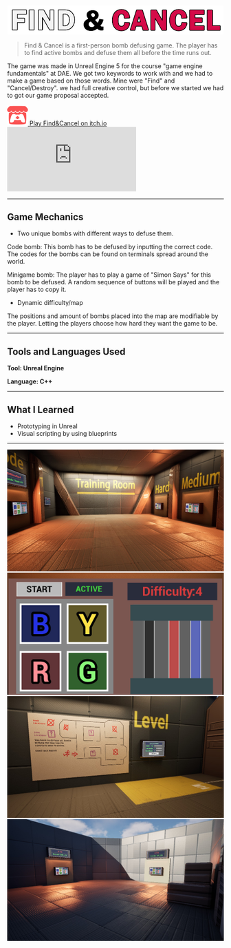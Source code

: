 ![FindAndCancel Title](../assets/images/findAndCancel/FindAndCancelTitleLogo.png)

> Find & Cancel is a first-person bomb defusing game. The player has to find active bombs and defuse them all before the time runs out.

The game was made in Unreal Engine 5 for the course "game engine fundamentals" at DAE.
We got two keywords to work with and we had to make a game based on those words. Mine were "Find" and "Cancel/Destroy".
we had full creative control, but before we started we had to got our game proposal accepted.


<!-- Itch.io link --> 
<a href="https://kennobobo.itch.io/find-cancel" target="_blank" rel="noopener noreferrer" class="icon-link">
    <img src="../assets/images/icons/ItchioLogo.png" alt="itch.io icon">
    <span>Play Find&Cancel on itch.io</span>
</a>

<!-- Embedded Video -->
<div class="video-wrapper">
  <iframe
  src="https://www.youtube-nocookie.com/embed/mI9YJYAaI5M"
  title="Find&Cancel Video" frameborder="0" allow="accelerometer;
  autoplay;
  clipboard-write;
  encrypted-media;
  gyroscope;
  picture-in-picture"
  allowfullscreen></iframe>
</div>

---

## Game Mechanics

- Two unique bombs with different ways to defuse them.

Code bomb: This bomb has to be defused by inputting the correct code. The codes for the bombs can be found on terminals spread around the world.

Minigame bomb: The player has to play a game of "Simon Says" for this bomb to be defused. A random sequence of buttons will be played and the player has to copy it.

- Dynamic difficulty/map

The positions and amount of bombs placed into the map are modifiable by the player. Letting the players choose how hard they want the game to be.

---

## Tools and Languages Used

**Tool: Unreal Engine**

**Language: C++**

---
## What I Learned

- Prototyping in Unreal
- Visual scripting by using blueprints

---

![FindAndCancel Training Room](../assets/images/findAndCancel/Gameplay01.jpg)
![FindAndCancel Bomb](../assets/images/findAndCancel/Gameplay02.jpg)
![FindAndCancel LevelMap](../assets/images/findAndCancel/Gameplay03.jpg)
![FindAndCancel BombRoom](../assets/images/findAndCancel/Gameplay04.jpg)